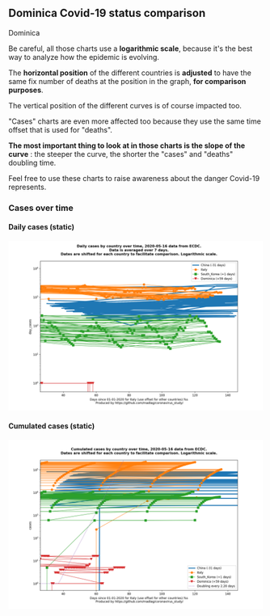 ## Dominica Covid-19 status comparison 

Dominica



Be careful, all those charts use a **logarithmic scale**, because it's the best way to analyze how the epidemic is evolving.
 
The **horizontal position** of the different countries is **adjusted** to have the same fix number of deaths at the position in the graph, **for comparison purposes**.

The vertical position of the different curves is of course impacted too.

"Cases" charts are even more affected too because they use the same time offset that is used for "deaths".

**The most important thing to look at in those charts is the slope of the curve** : the steeper the curve, the shorter the "cases" and "deaths" doubling time.

Feel free to use these charts to raise awareness about the danger Covid-19 represents. 


 
### Cases over time
 
#### Daily cases (static)
![Dominica covid-19 daily cases static chart](https://raw.githubusercontent.com/madlag/coronavirus_study/master/notebooks/graphs/2020-05-16/countries/Dominica/2020-05-16_Dominica_day_cases.png "Dominica covid-19 day_cases static chart")   
 
#### Cumulated cases (static)
![Dominica covid-19 cumulated cases static chart](https://raw.githubusercontent.com/madlag/coronavirus_study/master/notebooks/graphs/2020-05-16/countries/Dominica/2020-05-16_Dominica_cases.png "Dominica covid-19 cases static chart")   

